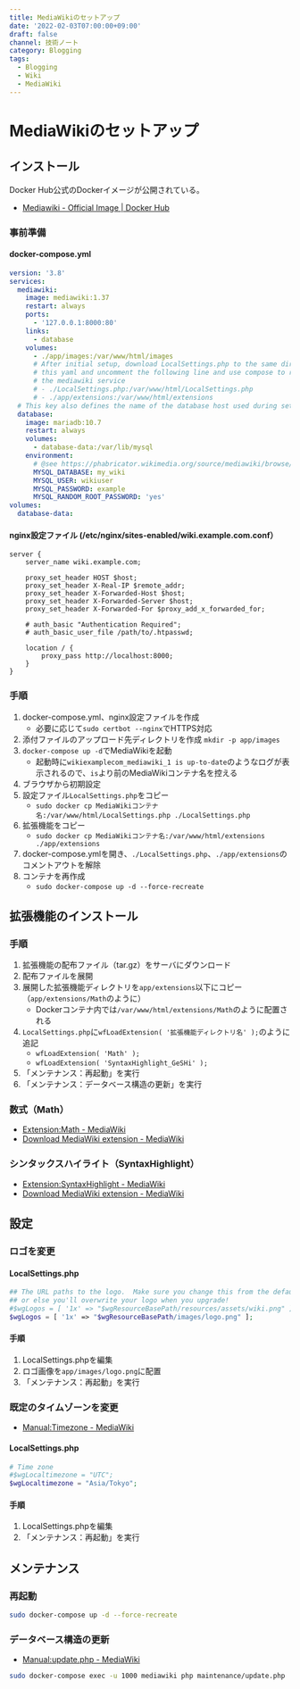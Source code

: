 ```yaml
---
title: MediaWikiのセットアップ
date: '2022-02-03T07:00:00+09:00'
draft: false
channel: 技術ノート
category: Blogging
tags:
  - Blogging
  - Wiki
  - MediaWiki
---
```

# MediaWikiのセットアップ

## インストール

Docker Hub公式のDockerイメージが公開されている。

- [Mediawiki - Official Image | Docker Hub](https://hub.docker.com/_/mediawiki/)

### 事前準備

#### docker-compose.yml

```yaml
version: '3.8'
services:
  mediawiki:
    image: mediawiki:1.37
    restart: always
    ports:
      - '127.0.0.1:8000:80'
    links:
      - database
    volumes:
      - ./app/images:/var/www/html/images
      # After initial setup, download LocalSettings.php to the same directory as
      # this yaml and uncomment the following line and use compose to restart
      # the mediawiki service
      # - ./LocalSettings.php:/var/www/html/LocalSettings.php
      # - ./app/extensions:/var/www/html/extensions
  # This key also defines the name of the database host used during setup instead of the default "localhost"
  database:
    image: mariadb:10.7
    restart: always
    volumes:
      - database-data:/var/lib/mysql
    environment:
      # @see https://phabricator.wikimedia.org/source/mediawiki/browse/master/includes/DefaultSettings.php
      MYSQL_DATABASE: my_wiki
      MYSQL_USER: wikiuser
      MYSQL_PASSWORD: example
      MYSQL_RANDOM_ROOT_PASSWORD: 'yes'
volumes:
  database-data:
```

#### nginx設定ファイル (/etc/nginx/sites-enabled/wiki.example.com.conf）

```nginx
server {
    server_name wiki.example.com;

    proxy_set_header HOST $host;
    proxy_set_header X-Real-IP $remote_addr;
    proxy_set_header X-Forwarded-Host $host;
    proxy_set_header X-Forwarded-Server $host;
    proxy_set_header X-Forwarded-For $proxy_add_x_forwarded_for;

    # auth_basic "Authentication Required";
    # auth_basic_user_file /path/to/.htpasswd;

    location / {
        proxy_pass http://localhost:8000;
    }
}
```

### 手順

1. docker-compose.yml、nginx設定ファイルを作成
    - 必要に応じて`sudo certbot --nginx`でHTTPS対応
2. 添付ファイルのアップロード先ディレクトリを作成 `mkdir -p app/images`
3. `docker-compose up -d`でMediaWikiを起動
    - 起動時に`wikiexamplecom_mediawiki_1 is up-to-date`のようなログが表示されるので、`is`より前のMediaWikiコンテナ名を控える
4. ブラウザから初期設定
5. 設定ファイル`LocalSettings.php`をコピー
    - `sudo docker cp MediaWikiコンテナ名:/var/www/html/LocalSettings.php ./LocalSettings.php`
6. 拡張機能をコピー
    - `sudo docker cp MediaWikiコンテナ名:/var/www/html/extensions ./app/extensions`
7. docker-compose.ymlを開き、`./LocalSettings.php`、`./app/extensions`のコメントアウトを解除
8. コンテナを再作成
    - `sudo docker-compose up -d --force-recreate`

## 拡張機能のインストール

### 手順

1. 拡張機能の配布ファイル（tar.gz）をサーバにダウンロード
2. 配布ファイルを展開
3. 展開した拡張機能ディレクトリを`app/extensions`以下にコピー（`app/extensions/Math`のように）
    - Dockerコンテナ内では`/var/www/html/extensions/Math`のように配置される
4. `LocalSettings.php`に`wfLoadExtension( '拡張機能ディレクトリ名' );`のように追記
    - `wfLoadExtension( 'Math' );`
    - `wfLoadExtension( 'SyntaxHighlight_GeSHi' );`
5. 「メンテナンス：再起動」を実行
6. 「メンテナンス：データベース構造の更新」を実行

### 数式（Math）

- [Extension:Math - MediaWiki](https://www.mediawiki.org/wiki/Extension:Math)
- [Download MediaWiki extension - MediaWiki](https://www.mediawiki.org/wiki/Special:ExtensionDistributor/Math)

### シンタックスハイライト（SyntaxHighlight）

- [Extension:SyntaxHighlight - MediaWiki](https://www.mediawiki.org/wiki/Extension:SyntaxHighlight)
- [Download MediaWiki extension - MediaWiki](https://www.mediawiki.org/wiki/Special:ExtensionDistributor/SyntaxHighlight_GeSHi)

## 設定

### ロゴを変更

#### LocalSettings.php

```php
## The URL paths to the logo.  Make sure you change this from the default,
## or else you'll overwrite your logo when you upgrade!
#$wgLogos = [ '1x' => "$wgResourceBasePath/resources/assets/wiki.png" ];
$wgLogos = [ '1x' => "$wgResourceBasePath/images/logo.png" ];
```

#### 手順

1. LocalSettings.phpを編集
2. ロゴ画像を`app/images/logo.png`に配置
3. 「メンテナンス：再起動」を実行

### 既定のタイムゾーンを変更

- [Manual:Timezone - MediaWiki](https://www.mediawiki.org/wiki/Manual:Timezone)

#### LocalSettings.php

```php
# Time zone
#$wgLocaltimezone = "UTC";
$wgLocaltimezone = "Asia/Tokyo";
```

#### 手順

1. LocalSettings.phpを編集
2. 「メンテナンス：再起動」を実行

## メンテナンス

### 再起動

```bash
sudo docker-compose up -d --force-recreate
```

### データベース構造の更新

- [Manual:update.php - MediaWiki](https://www.mediawiki.org/wiki/Manual:Update.php)

```bash
sudo docker-compose exec -u 1000 mediawiki php maintenance/update.php
```
